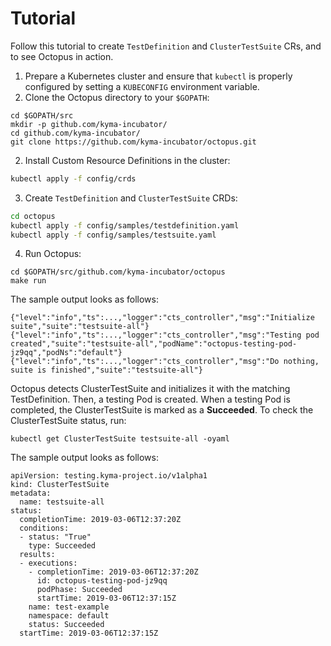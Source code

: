 # Tutorial

Follow this tutorial to create `TestDefinition` and `ClusterTestSuite` CRs, and to see Octopus in action.

1. Prepare a Kubernetes cluster and ensure that `kubectl` is properly configured by setting a `KUBECONFIG` environment variable. 
1. Clone the Octopus directory to your `$GOPATH`:
```
cd $GOPATH/src
mkdir -p github.com/kyma-incubator/
cd github.com/kyma-incubator/
git clone https://github.com/kyma-incubator/octopus.git
```

2. Install Custom Resource Definitions in the cluster:
```bash
kubectl apply -f config/crds
```
3. Create `TestDefinition` and `ClusterTestSuite` CRDs:

```bash
cd octopus
kubectl apply -f config/samples/testdefinition.yaml
kubectl apply -f config/samples/testsuite.yaml

```
4. Run Octopus:
```
cd $GOPATH/src/github.com/kyma-incubator/octopus
make run
```
The sample output looks as follows:
```
{"level":"info","ts":...,"logger":"cts_controller","msg":"Initialize suite","suite":"testsuite-all"}
{"level":"info","ts":...,"logger":"cts_controller","msg":"Testing pod created","suite":"testsuite-all","podName":"octopus-testing-pod-jz9qq","podNs":"default"}
{"level":"info","ts":...,"logger":"cts_controller","msg":"Do nothing, suite is finished","suite":"testsuite-all"}
```

Octopus detects ClusterTestSuite and initializes it with the matching TestDefinition. 
Then, a testing Pod is created. When a testing Pod is completed, the ClusterTestSuite is marked as a **Succeeded**.
To check the ClusterTestSuite status, run:
```
kubectl get ClusterTestSuite testsuite-all -oyaml
```
The sample output looks as follows:
```
apiVersion: testing.kyma-project.io/v1alpha1
kind: ClusterTestSuite
metadata:
  name: testsuite-all
status:
  completionTime: 2019-03-06T12:37:20Z
  conditions:
  - status: "True"
    type: Succeeded
  results:
  - executions:
    - completionTime: 2019-03-06T12:37:20Z
      id: octopus-testing-pod-jz9qq
      podPhase: Succeeded
      startTime: 2019-03-06T12:37:15Z
    name: test-example
    namespace: default
    status: Succeeded
  startTime: 2019-03-06T12:37:15Z

```